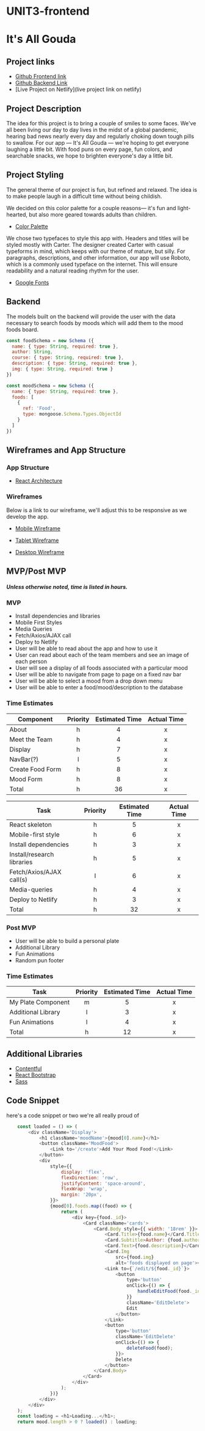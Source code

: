 # UNIT3-frontend
# It's All Gouda

## Project links

 - [Github Frontend link](https://github.com/hannahtrask/UNIT3-frontend)
 - [Github Backend Link](https://github.com/hannahtrask/UNIT3-backend)
 - [Live Project on Netlify](live project link on netlify)

## Project Description

The idea for this project is to bring a couple of smiles to some faces. We've all been living our day to day lives in the midst of a global pandemic, hearing bad news nearly every day and regularly choking down tough pills to swallow. For our app — It's All Gouda — we're hoping to get everyone laughing a little bit. With food puns on every page, fun colors, and searchable snacks, we hope to brighten everyone's day a little bit.

## Project Styling

The general theme of our project is fun, but refined and relaxed. The idea is to make people laugh in a difficult time without being childish.

We decided on this color palette for a couple reasons— it's fun and light-hearted, but also more geared towards adults than children.
- [Color Palette](https://coolors.co/264653-2a9d8f-e9c46a-f4a261-e76f51)

We chose two typefaces to style this app with. Headers and titles will be styled mostly with Carter. The designer created Carter with casual typeforms in mind, which keeps with our theme of mature, but silly. For paragraphs, descriptions, and other information, our app will use Roboto, which is a commonly used typeface on the internet. This will ensure readability and a natural reading rhythm for the user.
- [Google Fonts](https://fonts.google.com/specimen/Carter+One?query=carter#pairings)

## Backend

The models built on the backend will provide the user with the data necessary to search foods by moods which will add them to the mood foods board.

```javascript
const foodSchema = new Schema ({
  name: { type: String, required: true },
  author: String,
  course: { type: String, required: true },
  description: { type: String, required: true },
  img: { type: String, required: true }
})

const moodSchema = new Schema ({
  name: { type: String, required: true }, 
  foods: [
    {
      ref: 'Food',
      type: mongoose.Schema.Types.ObjectId
    }
  ]
})
```

## Wireframes and App Structure

### App Structure

- [React Architecture](https://res.cloudinary.com/digwu4vdh/image/upload/v1603739268/reactarchitecture_pqnfbq.png)

### Wireframes

Below is a link to our wireframe, we'll adjust this to be responsive as we develop the app.

 - [Mobile Wireframe](https://res.cloudinary.com/digwu4vdh/image/upload/v1603483325/Mwireframe_dknfsa.png)

 - [Tablet Wireframe](https://res.cloudinary.com/digwu4vdh/image/upload/v1603473283/Tablet-Unit3_hj4ttm.png)

 - [Desktop Wireframe](https://res.cloudinary.com/digwu4vdh/image/upload/v1603483579/Dwireframe_fbwrbm.png)
 
 ## MVP/Post MVP
 ##### Unless otherwise noted, time is listed in hours.

 ### MVP
 
   * Install dependencies and libraries
   * Mobile First Styles
   * Media Queries
   * Fetch/Axios/AJAX call
   * Deploy to Netlify
   * User will be able to read about the app and how to use it
   * User can read about each of the team members and see an image of each person
   * User will see a display of all foods associated with a particular mood
   * User will be able to navigate from page to page on a fixed nav bar
   * User will be able to select a mood from a drop down menu
   * User will be able to enter a food/mood/description to the database
 
### Time Estimates

| Component | Priority | Estimated Time | Actual Time |
| --- | :---: |  :---:  | :---: |
| About            | h | 4  | x   |
| Meet the Team    | h | 4  | x   |
| Display          | h | 7  | x   |
| NavBar(?)        | l | 5  | x   |
| Create Food Form | h | 8  | x   |
| Mood Form        | h | 8  | x   |
| Total            | h | 36 | x   |

| Task | Priority | Estimated Time | Actual Time |
| --- | :---: |  :---:  | :---: |
| React skeleton                     | h | 5  | x   |
| Mobile-first style                 | h | 6  | x   |
| Install dependencies               | h | 3  | x   |
| Install/research libraries         | h | 5  | x   |
| Fetch/Axios/AJAX call(s)           | l | 6  | x   |
| Media-queries                      | h | 4  | x   |
| Deploy to Netlify                  | h | 3  | x   |
| Total                              | h | 32 | x   |
    
 ### Post MVP
 
  * User will be able to build a personal plate
  * Additional Library
  * Fun Animations
  * Random pun footer

  ### Time Estimates
  
| Task | Priority | Estimated Time | Actual Time |
| --- | :---: |  :---: | :---: |
| My Plate Component | m | 5  | x  |
| Additional Library | l | 3  | x  |
| Fun Animations     | l | 4  | x  |
| Total              | h | 12 | x  |

## Additional Libraries

  - [Contentful](https://www.contentful.com/get-started/)
  - [React Bootstrap](https://react-bootstrap.github.io/)
  - [Sass](https://sass-lang.com/)

## Code Snippet

here's a code snippet or two we're all really proud of

```javascript
	const loaded = () => (
		<div className='Display'>
			<h1 className='moodName'>{mood[0].name}</h1>
			<button className='MoodFood'>
				<Link to='/create'>Add Your Mood Food!</Link>
			</button>
			<div
				style={{
					display: 'flex',
					flexDirection: 'row',
					justifyContent: 'space-around',
					flexWrap: 'wrap',
					margin: '20px',
				}}>
				{mood[0].foods.map((food) => {
					return (
						<div key={food._id}>
							<Card className='cards'>
								<Card.Body style={{ width: '18rem' }}>
									<Card.Title>{food.name}</Card.Title>
									<Card.Subtitle>Author: {food.author}</Card.Subtitle>
									<Card.Text>{food.description}</Card.Text>
									<Card.Img
										src={food.img}
										alt='foods displayed on page'></Card.Img>
									<Link to={`/edit/${food._id}`}>
										<button
											type='button'
											onClick={() => {
												handleEditFood(food._id);
											}}
											className='EditDelete'>
											Edit
										</button>
									</Link>
									<button
										type='button'
										className='EditDelete'
										onClick={() => {
											deleteFood(food);
										}}>
										Delete
									</button>
								</Card.Body>
							</Card>
						</div>
					);
				})}
			</div>
		</div>
	);
	const loading = <h1>Loading...</h1>;
	return mood.length > 0 ? loaded() : loading;
```
